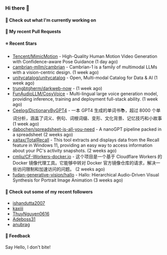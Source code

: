 ### Hi there 👋

#### 👷 Check out what I'm currently working on

#### 🔨 My recent Pull Requests


#### ⭐ Recent Stars

- [Tencent/MimicMotion](https://github.com/Tencent/MimicMotion) - High-Quality Human Motion Video Generation with Confidence-aware Pose Guidance (1 day ago)
- [cambrian-mllm/cambrian](https://github.com/cambrian-mllm/cambrian) - Cambrian-1 is a family of multimodal LLMs with a vision-centric design. (1 week ago)
- [unitycatalog/unitycatalog](https://github.com/unitycatalog/unitycatalog) - Open, Multi-modal Catalog for Data &amp; AI (1 week ago)
- [trungbtgherm/darkweb-now](https://github.com/trungbtgherm/darkweb-now) -  (1 week ago)
- [FunAudioLLM/CosyVoice](https://github.com/FunAudioLLM/CosyVoice) - Multi-lingual large voice generation model, providing inference, training and deployment full-stack ability. (1 week ago)
- [Ceelog/DictionaryByGPT4](https://github.com/Ceelog/DictionaryByGPT4) - 一本 GPT4 生成的单词书📚，超过 8000 个单词分析，涵盖了词义、例句、词根词缀、变形、文化背景、记忆技巧和小故事 (1 week ago)
- [dabochen/spreadsheet-is-all-you-need](https://github.com/dabochen/spreadsheet-is-all-you-need) - A nanoGPT pipeline packed in a spreadsheet (2 weeks ago)
- [xaitax/TotalRecall](https://github.com/xaitax/TotalRecall) - This tool extracts and displays data from the Recall feature in Windows 11, providing an easy way to access information about your PC&#39;s activity snapshots. (2 weeks ago)
- [cmliu/CF-Workers-docker.io](https://github.com/cmliu/CF-Workers-docker.io) - 这个项目是一个基于 Cloudflare Workers 的 Docker 镜像代理工具。它能够中转对 Docker 官方镜像仓库的请求，解决一些访问限制和加速访问的问题。 (2 weeks ago)
- [fudan-generative-vision/hallo](https://github.com/fudan-generative-vision/hallo) - Hallo: Hierarchical Audio-Driven Visual Synthesis for Portrait Image Animation (3 weeks ago)

#### 👯 Check out some of my recent followers

- [ishandutta2007](https://github.com/ishandutta2007)
- [kaxiii](https://github.com/kaxiii)
- [ThuyNguyen0616](https://github.com/ThuyNguyen0616)
- [Adeboss31](https://github.com/Adeboss31)
- [anubrag](https://github.com/anubrag)

#### 💬 Feedback

Say Hello, I don't bite!
